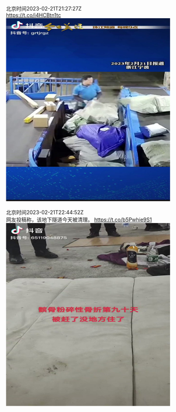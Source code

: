 北京时间2023-02-21T21:27:27Z<br>https://t.co/i4HCBtn1tc<br><img src='/temp/video/2023/x-Month-2/e-Day-21/whyyoutouzhele/1628023597007618050_0.jpg' width='450' height='500'><br><br>北京时间2023-02-21T22:44:52Z<br>网友投稿称，该地下隧道今天被清理。 https://t.co/b5Pwhie9S1<br><img src='/temp/video/2023/x-Month-2/e-Day-21/whyyoutouzhele/1628043078924660737_0.jpg' width='450' height='500'><br><br>